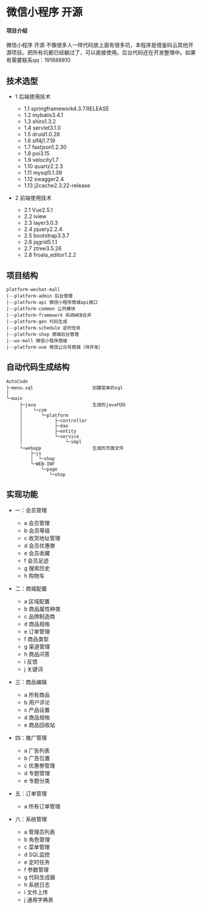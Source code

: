 # 微信小程序 开源

#### 项目介绍
微信小程序 开源  不像很多人一样代码放上面有很多坑，本程序是借鉴码云其他开源项目。把所有坑都已经躺过了，可以直接使用。后台代码还在开发整理中。如果有需要联系qq：191888810

## 技术选型
* 1 后端使用技术
    * 1.1 springframework4.3.7.RELEASE
    * 1.2 mybatis3.4.1
    * 1.3 shiro1.3.2
    * 1.4 servlet3.1.0
    * 1.5 druid1.0.28
    * 1.6 slf4j1.7.19
    * 1.7 fastjson1.2.30
    * 1.8 poi3.15
    * 1.9 velocity1.7
    * 1.10 quartz2.2.3
    * 1.11 mysql5.1.39
    * 1.12 swagger2.4
    * 1.13 j2cache2.3.22-release
        
* 2 前端使用技术
    * 2.1 Vue2.5.1
    * 2.2 iview
    * 2.3 layer3.0.3
    * 2.4 jquery2.2.4
    * 2.5 bootstrap3.3.7
    * 2.6 jqgrid5.1.1
    * 2.7 ztree3.5.26
    * 2.8 froala_editor1.2.2

## 项目结构
~~~
platform-wechat-mall
|--platform-admin 后台管理
|--platform-api 微信小程序商城api接口
|--platform-common 公共模块
|--platform-framework 系统WEB合并
|--platform-gen 代码生成
|--platform-schedule 定时任务
|--platform-shop 商城后台管理
|--wx-mall 微信小程序商城
|--platform-vue 微信公众号商城（待开发）
~~~

## 自动代码生成结构
~~~
AutoCode
├─menu.sql                      创建菜单的sql
│ 
└─main    
     ├─java                     生成的java代码
     │    └─com
     │       └─platform
     │            ├─controller
     │            ├─dao
     │            ├─entity
     │            └─service
     │                └─impl
     └─webapp                   生成的页面文件
         ├─js   
         │  └─shop   
         └─WEB-INF 
             └─page  
                └─shop  

~~~
## 实现功能

* 一：会员管理
    * a 会员管理
    * b 会员等级
    * c 收货地址管理
    * d 会员优惠劵
    * e 会员收藏
    * f 会员足迹
    * g 搜索历史
    * h 购物车

* 二：商城配置
    * a 区域配置
    * b 商品属性种类
    * c 品牌制造商
    * d 商品规格
    * e 订单管理
    * f 商品类型
    * g 渠道管理
    * h 商品问答
    * i 反馈
    * j 关键词

* 三：商品编辑
    * a 所有商品
    * b 用户评论
    * c 产品设置
    * d 商品规格
    * e 商品回收站

* 四：推广管理
    * a 广告列表
    * b 广告位置
    * c 优惠劵管理
    * d 专题管理
    * e 专题分类

* 五：订单管理
    * a 所有订单管理

* 六：系统管理
    * a 管理员列表
    * b 角色管理
    * c 菜单管理
    * d SQL监控
    * e 定时任务
    * f 参数管理
    * g 代码生成器
    * h 系统日志
    * i 文件上传
    * j 通用字典表